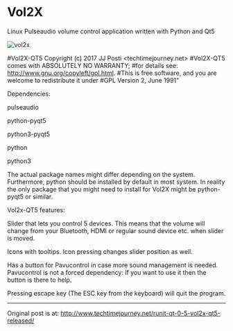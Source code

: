 # Vol2X
Linux Pulseaudio volume control application written with Python and Qt5

![vol2x](https://user-images.githubusercontent.com/29865797/28224494-f8f4094e-68d7-11e7-8084-c00b1e79d052.jpg)

#Vol2X-QT5 Copyright (c) 2017 JJ Posti <techtimejourney.net>
#Vol2X-QT5  comes with ABSOLUTELY NO WARRANTY;
#for details see: http://www.gnu.org/copyleft/gpl.html.
#This is free software, and you are welcome to redistribute it under
#GPL Version 2, June 1991”


Dependencies:

pulseaudio

python-pyqt5 

python3-pyqt5 

python 

python3 

The actual package names might differ depending on the system. Furthermore, python should be installed by default in most system. In reality the only package that you might need to install for Vol2X might be python-pyqt5 or similar.

Vol2x-QT5 features:

Slider that lets you control 5 devices. This means that the volume will change from your Bluetooth, HDMI or regular sound device etc. when slider is moved.

Icons with tooltips. Icon pressing changes slider position as well.

Has a button for Pavucontrol in case more sound management is needed. Pavucontrol is not a forced dependency: if you want to use it then the button is there to help.

Pressing escape key (The ESC key from the keyboard) will quit the program.
________________________
Original post is at:
http://www.techtimejourney.net/runit-qt-0-5-vol2x-qt5-released/
